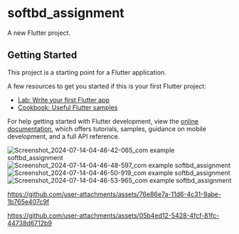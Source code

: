# softbd_assignment

A new Flutter project.

## Getting Started

This project is a starting point for a Flutter application.

A few resources to get you started if this is your first Flutter project:

- [Lab: Write your first Flutter app](https://docs.flutter.dev/get-started/codelab)
- [Cookbook: Useful Flutter samples](https://docs.flutter.dev/cookbook)

For help getting started with Flutter development, view the
[online documentation](https://docs.flutter.dev/), which offers tutorials,
samples, guidance on mobile development, and a full API reference.


![Screenshot_2024-07-14-04-46-42-065_com example softbd_assignment](https://github.com/user-attachments/assets/68308e46-5dc5-49dd-8749-4f46a4eabbfc)
![Screenshot_2024-07-14-04-46-48-597_com example softbd_assignment](https://github.com/user-attachments/assets/abf4db76-94e0-4466-8e01-0091a1760cf4)
![Screenshot_2024-07-14-04-46-50-919_com example softbd_assignment](https://github.com/user-attachments/assets/770b25f1-6497-4bb0-a574-52b9069cfac7)
![Screenshot_2024-07-14-04-46-53-965_com example softbd_assignment](https://github.com/user-attachments/assets/9ccff3de-9bbd-4ba0-be40-af921c89e58e)


https://github.com/user-attachments/assets/76e86e7a-11d6-4c31-9abe-1b765e407c9f



https://github.com/user-attachments/assets/05b4ed12-5428-4fcf-81fc-44738d6712b9

